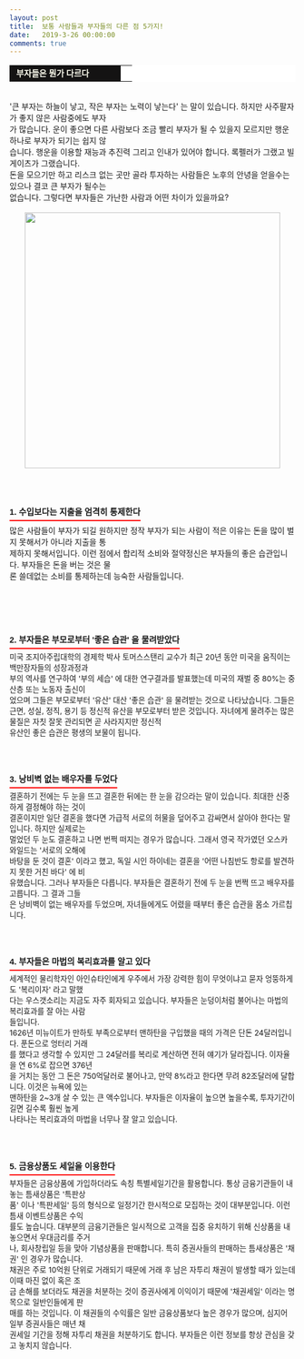 ```yaml
---
layout: post
title:  보통 사람들과 부자들의 다른 점 5가지!
date:   2019-3-26 00:00:00
comments: true
---
```





<span style="font-size: 10pt;"><div><table width="99%" bgcolor="#ffffff" cellspacing="1" cellpadding="2"><tbody><tr><td width="180" bgcolor="#141313" style-="border-bottom:#141313 1px solid; border-left:#141313 1px solid; border-top:#141313 1px solid; &#13;&#10;border-right:#141313 1px solid"><span style="color: rgb(0, 0, 0); font-family: 맑은 고딕, dotum, verdana; font-size: 11pt;"><strong><span syle="font-size:11pt"><font color="#fffff0">&nbsp;부자들은 뭔가 다르다</font></span></strong></span></td><td style="border-width: 0px 0px 1px; border-style: solid; border-color: rgb(255, 255, 255) rgb(255, 255, 255) rgb(20, 19, 19);"><span style="font-size: 11pt;"><font color="#000000">&nbsp;</font></span></td></tr></tbody></table><br> '큰 부자는 하늘이 낳고, 작은 부자는 노력이 낳는다' 는 말이 있습니다. 하지만 사주팔자가 좋지 않은 사람중에도 부자<br> 가 많습니다. 운이 좋으면 다른 사람보다 조금 빨리 부자가 될 수 있을지 모르지만 행운 하나로 부자가 되기는 쉽지 않<br> 습니다. 행운을 이용할 재능과 추진력 그리고 인내가 있어야 합니다. 록펠러가 그랬고 빌게이츠가 그랬습니다. <br>돈을 모으기만 하고 리스크 없는 곳만 골라 투자하는 사람들은 노후의 안녕을 얻을수는 있으나 결코 큰 부자가 될수는 <br> 없습니다. 그렇다면 부자들은 가난한 사람과 어떤 차이가 있을까요?<br><br><p style="margin: 0px;"><div class="imageblock center" style="text-align: center; clear: both;"><span data-url="https://t1.daumcdn.net/cfile/tistory/1817133F4EC210CA0C?download" data-lightbox="lightbox"><img width="450" height="300" style="height: auto; cursor: pointer; max-width: 100%;" alt="" src="https://t1.daumcdn.net/cfile/tistory/1817133F4EC210CA0C" filename="cfile7.uf@1817133F4EC210CA0C9723.jpg" filemime=""></span></div><p></p><br><br><br><h3 style="font: bold 11pt/normal 맑은 고딕, Dotum, Sans-serif; margin: 0px; padding: 0px 0px 5px; border-bottom-color: rgb(255, 0, 0); border-bottom-width: 2px; border-bottom-style: solid; float: left; font-size-adjust: none; font-stretch: normal;">1. 수입보다는 지출을 엄격히 통제한다</h3><br><br>많은 사람들이 부자가 되길 원하지만 정작 부자가 되는 사람이 적은 이유는 돈을 많이 벌지 못해서가 아니라 지출을 통<br> 제하지 못해서입니다. 이런 점에서 합리적 소비와 절약정신은 부자들의 좋은 습관입니다. 부자들은 돈을 버는 것은 물<br> 론 쓸데없는 소비를 통제하는데 능숙한 사람들입니다. </div><p></p></span><p><br></p><span style="font-size: 10pt;"><p><br><br></p><h3 style="font: bold 11pt/normal 맑은 고딕, Dotum, Sans-serif; margin: 0px; padding: 0px 0px 5px; border-bottom-color: rgb(255, 0, 0); border-bottom-width: 2px; border-bottom-style: solid; float: left; font-size-adjust: none; font-stretch: normal;">2. 부자들은 부모로부터 '좋은 습관' 을 물려받았다</h3><p><br><br>﻿미국 조지아주립대학의 경제학 박사 토머스스탠리 교수가 최근 20년 동안 미국을 움직이는 백만장자들의 성장과정과 <br> 부의 역사를 연구하여 '부의 세습' 에 대한 연구결과를 발표했는데 미국의 재벌 중 80%는 중산층 또는 노동자 출신이<br> 었으며 그들은 부모로부터 '유산' 대산 '좋은 습관' 을 물려받는 것으로 나타났습니다. 그들은 근면, 성실, 정직, 용기 등 정신적 유산을 부모로부터 받은 것입니다. 자녀에게 물려주는 많은 물질은 자칫 잘못 관리되면 곧 사라지지만 정신적 <br> 유산인 좋은 습관은 평생의 보물이 됩니다. <br><br><br><br></p><h3 style="font: bold 11pt/normal 맑은 고딕, Dotum, Sans-serif; margin: 0px; padding: 0px 0px 5px; border-bottom-color: rgb(255, 0, 0); border-bottom-width: 2px; border-bottom-style: solid; float: left; font-size-adjust: none; font-stretch: normal;">3. 낭비벽 없는 배우자를 두었다</h3><p><br><br>결혼하기 전에는 두 눈을 뜨고 결혼한 뒤에는 한 눈을 감으라는 말이 있습니다. 최대한 신중하게 결정해야 하는 것이 <br> 결혼이지만 일단 결혼을 했다면 가급적 서로의 허물을 덮어주고 감싸면서 살아야 한다는 말입니다. 하지만 실제로는 <br> 멀었던 두 눈도 결혼하고 나면 번쩍 떠지는 경우가 많습니다. 그래서 영국 작가였던 오스카 와일드는 '서로의 오해에 <br> 바탕을 둔 것이 결혼' 이라고 했고, 독일 시인 하이네는 결혼을 '어떤 나침반도 항로를 발견하지 못한 거친 바다' 에 비<br> 유했습니다. 그러나 부자들은 다릅니다. 부자들은 결혼하기 전에 두 눈을 번쩍 뜨고 배우자를 고릅니다. 그 결과 그들<br> 은 낭비벽이 없는 배우자를 두었으며, 자녀들에게도 어렸을 때부터 좋은 습관을 몸소 가르칩니다.<br><br><br><br></p><h3 style="font: bold 11pt/normal 맑은 고딕, Dotum, Sans-serif; margin: 0px; padding: 0px 0px 5px; border-bottom-color: rgb(255, 0, 0); border-bottom-width: 2px; border-bottom-style: solid; float: left; font-size-adjust: none; font-stretch: normal;">4. 부자들은 마법의 복리효과를 알고 있다</h3><p><br><br>세계적인 물리학자인 아인슈타인에게 우주에서 가장 강력한 힘이 무엇이냐고 묻자 엉뚱하게도 '복리이자' 라고 말했<br> 다는 우스갯소리는 지금도 자주 회자되고 있습니다. 부자들은 눈덩이처럼 불어나는 마법의 복리효과를 잘 아는 사람<br> 들입니다.<br>1626년 미뉴이트가 만하토 부족으로부터 맨하탄을 구입했을 때의 가격은 단돈 24달러입니다. 푼돈으로 엉터리 거래<br> 를 했다고 생각할 수 있지만 그 24달러를 복리로 계산하면 전혀 얘기가 달라집니다. 이자율을 연 6%로 잡으면 376년<br> 을 거치는 동안 그 돈은 750억달러로 불어나고, 만약 8%라고 한다면 무려 82조달러에 달합니다. 이것은 뉴욕에 있는 <br> 맨하탄을 2~3개 살 수 있는 큰 액수입니다. 부자들은 이자율이 높으면 높을수록, 투자기간이 길면 길수록 훨씬 높게 <br> 나타나는 복리효과의 마법을 너무나 잘 알고 있습니다.<br> &nbsp;<br><br><br></p><h3 style="font: bold 11pt/normal 맑은 고딕, Dotum, Sans-serif; margin: 0px; padding: 0px 0px 5px; border-bottom-color: rgb(255, 0, 0); border-bottom-width: 2px; border-bottom-style: solid; float: left; font-size-adjust: none; font-stretch: normal;">5. 금융상품도 세일을 이용한다</h3><p><br><br>부자들은 금융상품에 가입하더라도 속칭 특별세일기간을 활용합니다. 통상 금융기관들이 내놓는 틈새상품은 '특판상<br> 품' 이나 '특판세일' 등의 형식으로 일정기간 한시적으로 모집하는 것이 대부분입니다. 이런 틈새 이벤트상품은 수익<br> 률도 높습니다. 대부분의 금융기관들은 일시적으로 고객을 집중 유치하기 위해 신상품을 내놓으면서 우대금리를 주거<br> 나, 회사창립일 등을 맞아 기념상품을 판매합니다. 특히 증권사들의 판매하는 틈새상품은 '채권' 인 경우가 많습니다. <br>채권은 주로 10억원 단위로 거래되기 때문에 거래 후 남은 자투리 채권이 발생할 때가 있는데 이때 마진 없이 혹은 조<br> 금 손해를 보더라도 채권을 처분하는 것이 증권사에게 이익이기 때문에 '채권세일' 이라는 명목으로 일반인들에게 판<br> 매를 하는 것입니다. 이 채권들의 수익률은 일반 금융상품보다 높은 경우가 많으며, 심지어 일부 증권사들은 매년 채<br> 권세일 기간을 정해 자투리 채권을 처분하기도 합니다. 부자들은 이런 정보를 항상 관심을 갖고 놓치지 않습니다.<br></p></span>